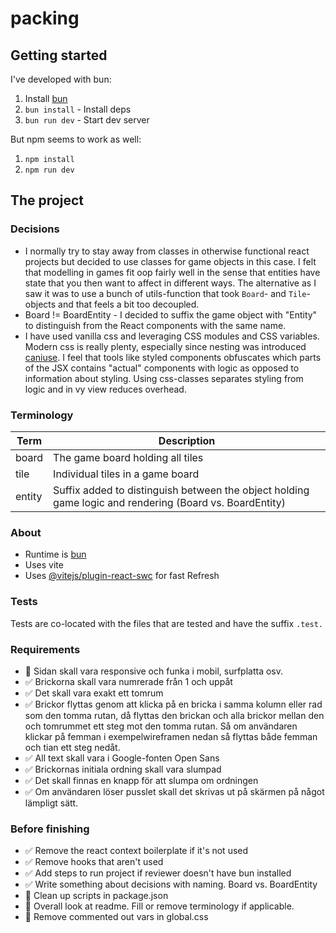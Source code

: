 # packing

## Getting started
I've developed with bun:

1. Install [bun](https://bun.sh/)
2. `bun install` - Install deps
3. `bun run dev` - Start dev server

But npm seems to work as well:
1. `npm install`
2. `npm run dev`

## The project

### Decisions
- I normally try to stay away from classes in otherwise functional react projects but decided to use classes for game objects in this case.
I felt that modelling in games fit oop fairly well in the sense that entities have state that you then want to affect in different ways.
The alternative as I saw it was to use a bunch of utils-function that took `Board`- and `Tile`-objects and that feels a bit too decoupled.
- Board != BoardEntity - I decided to suffix the game object with "Entity" to distinguish from the React components with the same name.
- I have used vanilla css and leveraging CSS modules and CSS variables. Modern css is really plenty, especially since nesting was introduced [caniuse](https://caniuse.com/?search=css-nesting). I feel that tools like styled components obfuscates which parts of the JSX contains "actual" components with logic as opposed to information about styling. Using css-classes separates styling from logic and in vy view reduces overhead.

### Terminology
| Term      | Description                                                                                             |
| --------- | --------------------------------------------------------------------------------------------------------|
| board     | The game board holding all tiles                                                                        |
| tile      | Individual tiles in a game board                                                                        |
| entity    | Suffix added to distinguish between the object holding game logic and rendering (Board vs. BoardEntity) |


### About
- Runtime is [bun](https://bun.sh/)
- Uses vite
- Uses [@vitejs/plugin-react-swc](https://github.com/vitejs/vite-plugin-react-swc) for fast Refresh


### Tests
Tests are co-located with the files that are tested and have the suffix `.test.`

### Requirements

- 🚧 Sidan skall vara responsive och funka i mobil, surfplatta osv.
- ✅ Brickorna skall vara numrerade från 1 och uppåt
- ✅ Det skall vara exakt ett tomrum
- ✅ Brickor flyttas genom att klicka på en bricka i samma kolumn eller rad som den tomma rutan, då flyttas den brickan och alla brickor mellan den och tomrummet ett steg mot den tomma rutan. Så om användaren klickar på femman i exempelwireframen nedan så flyttas både femman och tian ett steg nedåt.
- ✅ All text skall vara i Google-fonten Open Sans
- ✅ Brickornas initiala ordning skall vara slumpad
- ✅ Det skall finnas en knapp för att slumpa om ordningen
- ✅ Om användaren löser pusslet skall det skrivas ut på skärmen på något lämpligt sätt.


### Before finishing

- ✅ Remove the react context boilerplate if it's not used
- ✅ Remove hooks that aren't used
- ✅ Add steps to run project if reviewer doesn't have bun installed
- ✅ Write something about decisions with naming. Board vs. BoardEntity
- 🚧 Clean up scripts in package.json
- 🚧 Overall look at readme. Fill or remove terminology if applicable.
- 🚧 Remove commented out vars in global.css
